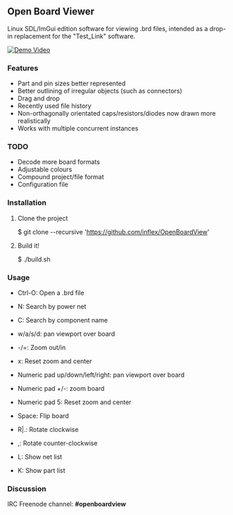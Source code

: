 ## Open Board Viewer

Linux SDL/ImGui edition software for viewing .brd files, intended as a drop-in
replacement for the "Test_Link" software.


[![Demo Video](https://github.com/inflex/OpenBoardView/blob/inflex-ui-features/asset/screenshot.png)](https://youtu.be/hR-3xZU3xQE)


### Features

- Part and pin sizes better represented
- Better outlining of irregular objects (such as connectors)
- Drag and drop
- Recently used file history
- Non-orthagonally orientated caps/resistors/diodes now drawn more realistically
- Works with multiple concurrent instances


### TODO

- Decode more board formats
- Adjustable colours
- Compound project/file format
- Configuration file


### Installation

1. Clone the project

    $ git clone --recursive 'https://github.com/inflex/OpenBoardView'

2. Build it!

    $ ./build.sh


### Usage

- Ctrl-O: Open a .brd file
- N: Search by power net
- C: Search by component name

- w/a/s/d: pan viewport over board
- -/=: Zoom out/in
- x: Reset zoom and center
- Numeric pad up/down/left/right: pan viewport over board
- Numeric pad +/-: zoom board
- Numeric pad 5: Reset zoom and center
- Space: Flip board
- R|.: Rotate clockwise
- ,: Rotate counter-clockwise
- L: Show net list
- K: Show part list


### Discussion

IRC Freenode channel: **#openboardview**
